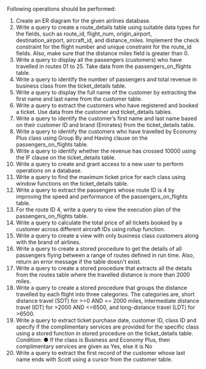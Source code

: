 Following operations should be performed:

1.	Create an ER diagram for the given airlines database.
2.	Write a query to create a route_details table using suitable data types for the fields, such as route_id, flight_num, origin_airport, destination_airport, aircraft_id, and distance_miles. Implement the check constraint for the flight number and unique constraint for the route_id fields. Also, make sure that the distance miles field is greater than 0. 
3.	Write a query to display all the passengers (customers) who have travelled in routes 01 to 25. Take data from the passengers_on_flights table.
4.	Write a query to identify the number of passengers and total revenue in business class from the ticket_details table.
5.	Write a query to display the full name of the customer by extracting the first name and last name from the customer table.
6.	Write a query to extract the customers who have registered and booked a ticket. Use data from the customer and ticket_details tables.
7.	Write a query to identify the customer’s first name and last name based on their customer ID and brand (Emirates) from the ticket_details table.
8.	Write a query to identify the customers who have travelled by Economy Plus class using Group By and Having clause on the passengers_on_flights table. 
9.	Write a query to identify whether the revenue has crossed 10000 using the IF clause on the ticket_details table.
10.	Write a query to create and grant access to a new user to perform operations on a database.
11.	Write a query to find the maximum ticket price for each class using window functions on the ticket_details table. 
12.	Write a query to extract the passengers whose route ID is 4 by improving the speed and performance of the passengers_on_flights table.
13.	 For the route ID 4, write a query to view the execution plan of the passengers_on_flights table.
14.	Write a query to calculate the total price of all tickets booked by a customer across different aircraft IDs using rollup function. 
15.	Write a query to create a view with only business class customers along with the brand of airlines. 
16.	Write a query to create a stored procedure to get the details of all passengers flying between a range of routes defined in run time. Also, return an error message if the table doesn't exist.
17.	Write a query to create a stored procedure that extracts all the details from the routes table where the travelled distance is more than 2000 miles.
18.	Write a query to create a stored procedure that groups the distance travelled by each flight into three categories. The categories are, short distance travel (SDT) for >=0 AND <= 2000 miles, intermediate distance travel (IDT) for >2000 AND <=6500, and long-distance travel (LDT) for >6500.
19.	Write a query to extract ticket purchase date, customer ID, class ID and specify if the complimentary services are provided for the specific class using a stored function in stored procedure on the ticket_details table. 
Condition: 
●	If the class is Business and Economy Plus, then complimentary services are given as Yes, else it is No
20.	Write a query to extract the first record of the customer whose last name ends with Scott using a cursor from the customer table.
